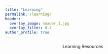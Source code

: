 ```yaml
---
title: "Learning"
permalink: /learning/
header:
  overlay_image: header_1.jpg
  overlay_filter: 0.3
author_profile: true
---
```

<center>Learning Resources</center>
